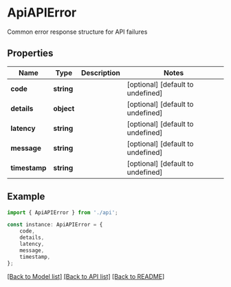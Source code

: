 # ApiAPIError

Common error response structure for API failures

## Properties

Name | Type | Description | Notes
------------ | ------------- | ------------- | -------------
**code** | **string** |  | [optional] [default to undefined]
**details** | **object** |  | [optional] [default to undefined]
**latency** | **string** |  | [optional] [default to undefined]
**message** | **string** |  | [optional] [default to undefined]
**timestamp** | **string** |  | [optional] [default to undefined]

## Example

```typescript
import { ApiAPIError } from './api';

const instance: ApiAPIError = {
    code,
    details,
    latency,
    message,
    timestamp,
};
```

[[Back to Model list]](../README.md#documentation-for-models) [[Back to API list]](../README.md#documentation-for-api-endpoints) [[Back to README]](../README.md)
